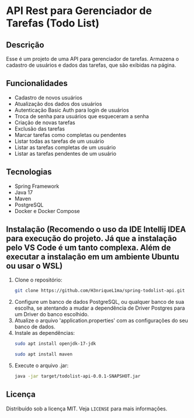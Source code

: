 # API Rest para Gerenciador de Tarefas (Todo List)

## Descrição
Esse é um projeto de uma API para gerenciador de tarefas. Armazena o cadastro de usuários e dados das tarefas, que são exibidas na página.

## Funcionalidades

- Cadastro de novos usuários
- Atualização dos dados dos usuários
- Autenticação Basic Auth para login de usuários
- Troca de senha para usuários que esqueceram a senha
- Criação de novas tarefas
- Exclusão das tarefas
- Marcar tarefas como completas ou pendentes
- Listar todas as tarefas de um usuário
- Listar as tarefas completas de um usuário
- Listar as tarefas pendentes de um usuário

## Tecnologias

- Spring Framework
- Java 17
- Maven
- PostgreSQL
- Docker e Docker Compose

## Instalação (Recomendo o uso da IDE Intellij IDEA para execução do projeto. Já que a instalação pelo VS Code é um tanto complexa. Além de executar a instalação em um ambiente Ubuntu ou usar o WSL)

1. Clone o repositório:
   ```sh
   git clone https://github.com/H3nriqueL1ma/spring-todolist-api.git
    ```
2. Configure um banco de dados PostgreSQL, ou qualquer banco de sua escolha, se atentando a mudar a dependência de Driver Postgres para um Driver do banco escolhido.
3. Atualize o arquivo 'application.properties' com as configurações do seu banco de dados.
4. Instale as dependências:
    ```sh
    sudo apt install openjdk-17-jdk
    ```
    ```sh
    sudo apt install maven
    ```
5. Execute o arquivo .jar:
    ```sh
    java -jar target/todolist-api-0.0.1-SNAPSHOT.jar

## Licença

Distribuído sob a licença MIT. Veja `LICENSE` para mais informações.
